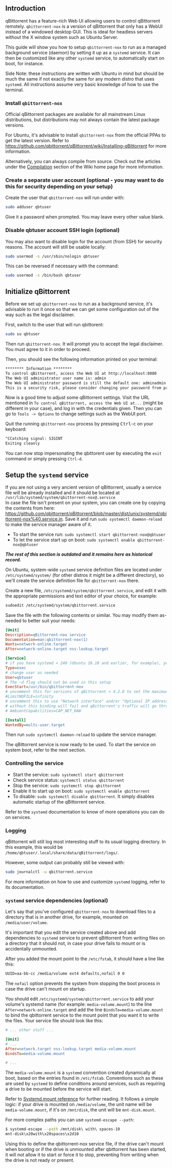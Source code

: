 ## Introduction

qBittorrent has a feature-rich Web UI allowing users to control qBittorrent remotely.
`qbittorrent-nox` is a version of qBittorrent that only has a WebUI instead of a windowed desktop GUI.
This is ideal for headless servers without the X window system such as Ubuntu Server.

This guide will show you how to setup `qbittorrent-nox` to run as a managed background service (daemon) by setting it up as a `systemd` service.
It can then be customized like any other `systemd` service, to automatically start on boot, for instance.

Side Note: these instructions are written with Ubuntu in mind but should be much the same if not exactly the same for any modern distro that uses `systemd`.
All instructions assume very basic knowledge of how to use the terminal.

### Install `qbittorrent-nox`

Official qBittorrent packages are available for all mainstream Linux distributions, but distributions may not always contain the latest package versions.

For Ubuntu, it's advisable to install `qbittorrent-nox` from the official PPAs to get the latest version.
Refer to https://github.com/qbittorrent/qBittorrent/wiki/Installing-qBittorrent for more information.

Alternatively, you can always compile from source. Check out the articles under the [Compilation](https://github.com/qbittorrent/qBittorrent/wiki#compilation) section of the Wiki home page for more information.

### Create a separate user account (optional - you may want to do this for security depending on your setup)

Create the user that `qbittorrent-nox` will run under with:

```sh
sudo adduser qbtuser
```

Give it a password when prompted. You may leave every other value blank.

### Disable qbtuser account SSH login (optional)

You may also want to disable login for the account (from SSH) for security reasons. The account will still be usable locally:

```sh
sudo usermod -s /usr/sbin/nologin qbtuser
```

This can be reversed if necessary with the command:

```sh
sudo usermod -s /bin/bash qbtuser
```

## Initialize qBittorrent

Before we set up `qbittorrent-nox` to run as a background service, it's advisable to run it once so that we can get some configuration out of the way such as the legal disclaimer.

First, switch to the user that will run qbittorent:

```sh
sudo su qbtuser
```

Then run `qbittorrent-nox`.
It will prompt you to accept the legal disclaimer.
You must agree to it in order to proceed.

Then, you should see the following information printed on your terminal:

```txt
******** Information ********
To control qBittorrent, access the Web UI at http://localhost:8080
The Web UI administrator user name is: admin
The Web UI administrator password is still the default one: adminadmin
This is a security risk, please consider changing your password from program preferences.
```

Now is a good time to adjust some qBittorrent settings.
Visit the URL mentioned in `To control qBittorrent, access the Web UI at...` (might be different in your case), and log in with the credentials given.
Then you can go to `Tools -> Options` to change settings such as the WebUI port.

Quit the running `qbittorrent-nox` process by pressing <kbd>Ctrl</kbd>-<kbd>c</kbd> on your keyboard:

```txt
^CCatching signal: SIGINT
Exiting cleanly
```

You can now stop impersonating the qbittorent user by executing the `exit` command or simply pressing `Ctrl-d`.

## Setup the `systemd` service

If you are not using a very ancient version of qBittorrent, usually a service file will be already installed and it should be located at `/usr/lib/systemd/system/qbittorrent-nox@.service` \
In case the file isn't present on your system, you can create one by copying the contents from here: https://github.com/qbittorrent/qBittorrent/blob/master/dist/unix/systemd/qbittorrent-nox%40.service.in. Save it and run `sudo systemctl daemon-reload` to make the service manager aware of it.
- To start the service run: `sudo systemctl start qbittorrent-nox@qbtuser`
- To let the service start up on boot: `sudo systemctl enable qbittorrent-nox@qbtuser`

***The rest of this section is outdated and it remains here as historical record.***

On Ubuntu, system-wide `systemd` service definition files are located under `/etc/systemd/system/` (for other distros it might be a different directory), so we'll create the service definition file for `qbittorrent-nox` there.

Create a new file, `/etc/systemd/system/qbittorrent.service`, and edit it with the appropriate permissions and text editor of your choice, for example:

```sh
sudoedit /etc/systemd/system/qbittorrent.service
```

Save the file with the following contents or similar.
You may modify them as-needed to better suit your needs:

```ini
[Unit]
Description=qBittorrent-nox service
Documentation=man:qbittorrent-nox(1)
Wants=network-online.target
After=network-online.target nss-lookup.target

[Service]
# if you have systemd < 240 (Ubuntu 18.10 and earlier, for example), you probably want to use Type=simple instead
Type=exec
# change user as needed
User=qbtuser
# The -d flag should not be used in this setup
ExecStart=/usr/bin/qbittorrent-nox
# uncomment this for versions of qBittorrent < 4.2.0 to set the maximum number of open files to unlimited
#LimitNOFILE=infinity
# uncomment this to use "Network interface" and/or "Optional IP address to bind to" options
# without this binding will fail and qBittorrent's traffic will go through the default route
# AmbientCapabilities=CAP_NET_RAW

[Install]
WantedBy=multi-user.target
```

Then run `sudo systemctl daemon-reload` to update the service manager.

The qBittorrent service is now ready to be used. To start the service on system boot, refer to the next section.

### Controlling the service

- Start the service: `sudo systemctl start qbittorrent`
- Check service status: `systemctl status qbittorrent`
- Stop the service: `sudo systemctl stop qbittorrent`
- Enable it to start up on boot: `sudo systemctl enable qbittorrent`
- To disable: `sudo systemctl disable qbittorrent`.
It simply disables automatic startup of the qBittorrent service.

Refer to the `systemd` documentation to know of more operations you can do on services.

### Logging

qBittorrent will still log most interesting stuff to its usual logging directory. In this example, this would be `/home/qbtuser/.local/share/data/qBittorrent/logs/`.

However, some output can probably still be viewed with:

```sh
sudo journalctl -u qbittorrent.service
```

For more information on how to use and customize `systemd` logging, refer to its documentation.

### `systemd` service dependencies (optional)

Let's say that you've configured `qbittorrent-nox` to download files to a directory that is in another drive, for example, mounted on `/media/user/volume`.

It's important that you edit the service created above and add dependencies to `systemd` service to prevent qBittorrent from writing files on a directory that it should not, in case your drive fails to mount or is accidentally unmounted.

After you added the mount point to the `/etc/fstab`, it should have a line like this:

```txt
UUID=aa-bb-cc /media/volume ext4 defaults,nofail 0 0
```

The `nofail` option prevents the system from stopping the boot process in case the drive can't mount on startup.

You should edit `/etc/systemd/system/qbittorrent.service` to add your volume's systemd name (for example: `media-volume.mount`) to the line `After=network-online.target` and add the line `BindsTo=media-volume.mount` to bind the qbittorrent service to the mount point that you want it to write the files.
Your service file should look like this:

```ini
# ... other stuff ...

[Unit]
# ...
After=network.target nss-lookup.target media-volume.mount
BindsTo=media-volume.mount

# ...
```

The `media-volume.mount` is a `systemd` convention created dynamically at boot, based on the entries found in `/etc/fstab`.
Conventions such as these are used by `systemd` to define conditions around services, such as requiring a drive to be mounted before the service will start.

Refer to [Systemd.mount reference](http://man7.org/linux/man-pages/man5/systemd.mount.5.html) for further reading.
It follows a simple logic: if your drive is mounted on `/media/volume`, the unit name will be `media-volume.mount`, if it's on `/mnt/disk`, the unit will be `mnt-disk.mount`.

For more complex paths you can use `systemd-escape --path`:

```sh
$ systemd-escape --path /mnt/disk\ with\ spaces-10
mnt-disk\x20with\x20spaces\x2d10
```

Using this to define the qbittorrent-nox service file, if the drive can't mount when booting or if the drive is unmounted after qbittorrent has been started, it will not allow it to start or force it to stop, preventing from writing when the drive is not ready or present.